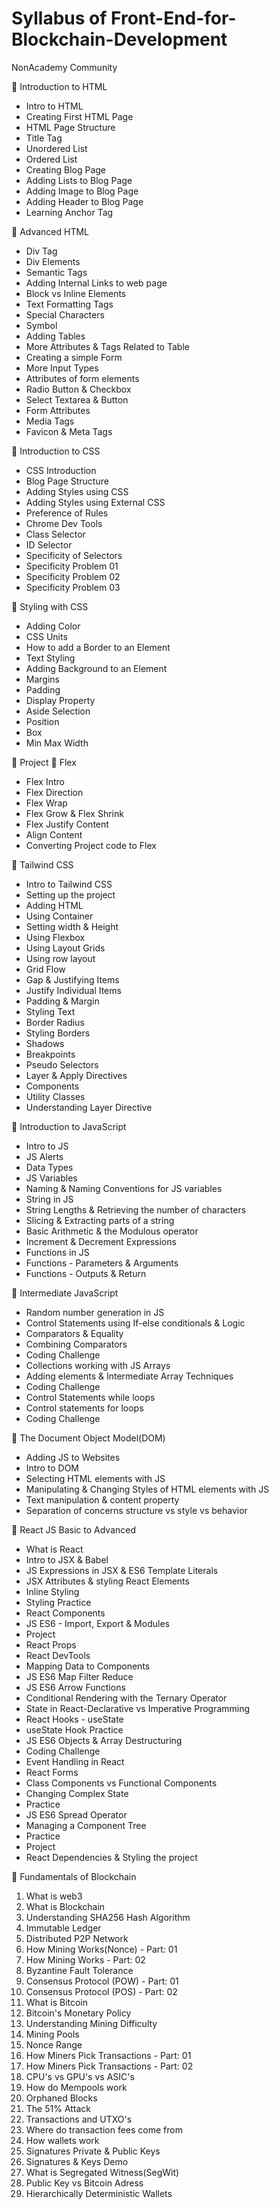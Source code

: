 # Syllabus of Front-End-for-Blockchain-Development
NonAcademy Community

🎯​ Introduction to HTML
- Intro to HTML
- Creating First HTML Page
- HTML Page Structure
- Title Tag
- Unordered List
- Ordered List
- Creating Blog Page
- Adding Lists to Blog Page
- Adding Image to Blog Page
- Adding Header to Blog Page
- Learning Anchor Tag

🎯​ Advanced HTML
- Div Tag
- Div Elements
- Semantic Tags
- Adding Internal Links to web page
- Block vs Inline Elements
- Text Formatting Tags
- Special Characters
- Symbol
- Adding Tables
- More Attributes & Tags Related to Table
- Creating a simple Form
- More Input Types
- Attributes of form elements
- Radio Button & Checkbox
- Select Textarea & Button
- Form Attributes
- Media Tags
- Favicon & Meta Tags

🎯​ Introduction to CSS
- CSS Introduction
- Blog Page Structure
- Adding Styles using CSS
- Adding Styles using External CSS
- Preference of Rules
- Chrome Dev Tools
- Class Selector
- ID Selector
- Specificity of Selectors
- Specificity Problem 01
- Specificity Problem 02
- Specificity Problem 03

🎯​ Styling with CSS
- Adding Color
- CSS Units
- How to add a Border to an Element
- Text Styling
- Adding Background to an Element
- Margins
- Padding
- Display Property
- Aside Selection
- Position
- Box
- Min Max Width

🎯​ Project
🎯​ Flex
- Flex Intro
- Flex Direction
- Flex Wrap
- Flex Grow & Flex Shrink
- Flex Justify Content
- Align Content
- Converting Project code to Flex

🎯​ Tailwind CSS
- Intro to Tailwind CSS
- Setting up the project
- Adding HTML
- Using Container
- Setting width & Height
- Using Flexbox
- Using Layout Grids
- Using row layout
- Grid Flow
- Gap & Justifying Items
- Justify Individual Items
- Padding & Margin
- Styling Text
- Border Radius
- Styling Borders
- Shadows
- Breakpoints
- Pseudo Selectors
- Layer & Apply Directives
- Components
- Utility Classes
- Understanding Layer Directive

🎯​ Introduction to JavaScript
- Intro to JS
- JS Alerts
- Data Types
- JS Variables
- Naming & Naming Conventions for JS variables
- String in JS
- String Lengths & Retrieving the number of characters
- Slicing & Extracting parts of a string
- Basic Arithmetic & the Modulous operator
- Increment & Decrement Expressions
- Functions in JS
- Functions - Parameters & Arguments
- Functions - Outputs & Return

🎯​ Intermediate JavaScript
- Random number generation in JS
- Control Statements using If-else conditionals & Logic
- Comparators & Equality
- Combining Comparators
- Coding Challenge
- Collections working with JS Arrays
- Adding elements & Intermediate Array Techniques
- Coding Challenge
- Control Statements while loops
- Control statements for loops
- Coding Challenge

🎯​ The Document Object Model(DOM)
- Adding JS to Websites
- Intro to DOM
- Selecting HTML elements with JS
- Manipulating & Changing Styles of HTML elements with JS
- Text manipulation & content property
- Separation of concerns structure vs style vs behavior

🎯​ React JS Basic to Advanced
- What is React
- Intro to JSX & Babel
- JS Expressions in JSX & ES6 Template Literals
- JSX Attributes & styling React Elements
- Inline Styling
- Styling Practice
- React Components
- JS ES6 - Import, Export & Modules
- Project
- React Props
- React DevTools
- Mapping Data to Components
- JS ES6 Map Filter Reduce
- JS ES6 Arrow Functions
- Conditional Rendering with the Ternary Operator
- State in React-Declarative vs Imperative Programming
- React Hooks - useState
- useState Hook Practice
- JS ES6 Objects & Array Destructuring
- Coding Challenge
- Event Handling in React
- React Forms
- Class Components vs Functional Components
- Changing Complex State
- Practice
- JS ES6 Spread Operator
- Managing a Component Tree
- Practice
- Project
- React Dependencies & Styling the project

🎯​ Fundamentals of Blockchain
1. What is web3
2. What is Blockchain
3. Understanding SHA256 Hash Algorithm
4. Immutable Ledger
5. Distributed P2P Network
6. How Mining Works(Nonce) - Part: 01
7. How Mining Works - Part: 02
8. Byzantine Fault Tolerance
9. Consensus Protocol (POW) - Part: 01
10. Consensus Protocol (POS) - Part: 02
11. What is Bitcoin
12. Bitcoin's Monetary Policy
13. Understanding Mining Difficulty
14. Mining Pools
15. Nonce Range
16. How Miners Pick Transactions - Part: 01
17. How Miners Pick Transactions - Part: 02
18. CPU's vs GPU's vs ASIC's
19. How do Mempools work
20. Orphaned Blocks
21. The 51% Attack
22. Transactions and UTXO's
23. Where do transaction fees come from
24. How wallets work
25. Signatures Private & Public Keys
26. Signatures & Keys Demo
27. What is Segregated Witness(SegWit)
28. Public Key vs Bitcoin Adress
29. Hierarchically Deterministic Wallets

